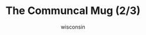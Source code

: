 ---
media: "images/rounds/round_3/communal_mug_2.png"
media_type: image
title: The Communcal Mug (2/3)
author: wisconsin
desc: Evidently Nanotrasen neglected to pack more than a single coffee mug for the expedition.
---